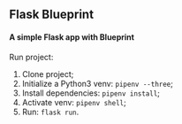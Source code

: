 ## Flask Blueprint

#### A simple Flask app with Blueprint


Run project:
1. Clone project;
2. Initialize a Python3 venv: ```pipenv --three```;
3. Install dependencies: ```pipenv install```;
4. Activate venv: ```pipenv shell```;
5. Run: ```flask run```.
